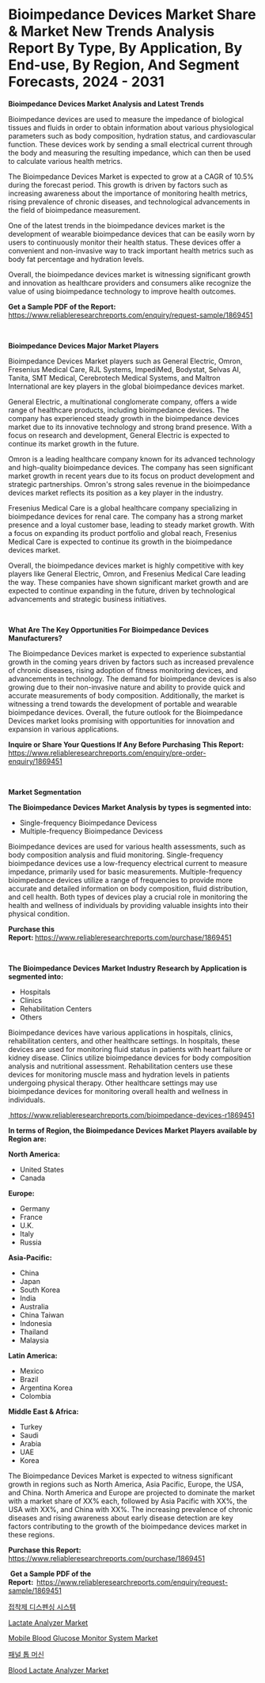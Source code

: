 <p><h1>Bioimpedance Devices Market Share & Market New Trends Analysis Report By Type, By Application, By End-use, By Region, And Segment Forecasts, 2024 - 2031</h1></p><p><strong>Bioimpedance Devices Market Analysis and Latest Trends</strong></p>
<p><p>Bioimpedance devices are used to measure the impedance of biological tissues and fluids in order to obtain information about various physiological parameters such as body composition, hydration status, and cardiovascular function. These devices work by sending a small electrical current through the body and measuring the resulting impedance, which can then be used to calculate various health metrics.</p><p>The Bioimpedance Devices Market is expected to grow at a CAGR of 10.5% during the forecast period. This growth is driven by factors such as increasing awareness about the importance of monitoring health metrics, rising prevalence of chronic diseases, and technological advancements in the field of bioimpedance measurement.</p><p>One of the latest trends in the bioimpedance devices market is the development of wearable bioimpedance devices that can be easily worn by users to continuously monitor their health status. These devices offer a convenient and non-invasive way to track important health metrics such as body fat percentage and hydration levels.</p><p>Overall, the bioimpedance devices market is witnessing significant growth and innovation as healthcare providers and consumers alike recognize the value of using bioimpedance technology to improve health outcomes.</p></p>
<p><strong>Get a Sample PDF of the Report:&nbsp;</strong> <a href="https://www.reliableresearchreports.com/enquiry/request-sample/1869451">https://www.reliableresearchreports.com/enquiry/request-sample/1869451</a></p>
<p>&nbsp;</p>
<p><strong>Bioimpedance Devices Major Market Players</strong></p>
<p><p>Bioimpedance Devices Market players such as General Electric, Omron, Fresenius Medical Care, RJL Systems, ImpediMed, Bodystat, Selvas AI, Tanita, SMT Medical, Cerebrotech Medical Systems, and Maltron International are key players in the global bioimpedance devices market.</p><p>General Electric, a multinational conglomerate company, offers a wide range of healthcare products, including bioimpedance devices. The company has experienced steady growth in the bioimpedance devices market due to its innovative technology and strong brand presence. With a focus on research and development, General Electric is expected to continue its market growth in the future.</p><p>Omron is a leading healthcare company known for its advanced technology and high-quality bioimpedance devices. The company has seen significant market growth in recent years due to its focus on product development and strategic partnerships. Omron's strong sales revenue in the bioimpedance devices market reflects its position as a key player in the industry.</p><p>Fresenius Medical Care is a global healthcare company specializing in bioimpedance devices for renal care. The company has a strong market presence and a loyal customer base, leading to steady market growth. With a focus on expanding its product portfolio and global reach, Fresenius Medical Care is expected to continue its growth in the bioimpedance devices market.</p><p>Overall, the bioimpedance devices market is highly competitive with key players like General Electric, Omron, and Fresenius Medical Care leading the way. These companies have shown significant market growth and are expected to continue expanding in the future, driven by technological advancements and strategic business initiatives.</p></p>
<p>&nbsp;</p>
<p><strong>What Are The Key Opportunities For Bioimpedance Devices Manufacturers?</strong></p>
<p><p>The Bioimpedance Devices market is expected to experience substantial growth in the coming years driven by factors such as increased prevalence of chronic diseases, rising adoption of fitness monitoring devices, and advancements in technology. The demand for bioimpedance devices is also growing due to their non-invasive nature and ability to provide quick and accurate measurements of body composition. Additionally, the market is witnessing a trend towards the development of portable and wearable bioimpedance devices. Overall, the future outlook for the Bioimpedance Devices market looks promising with opportunities for innovation and expansion in various applications.</p></p>
<p><strong>Inquire or Share Your Questions If Any Before Purchasing This Report:</strong> <a href="https://www.reliableresearchreports.com/enquiry/pre-order-enquiry/1869451">https://www.reliableresearchreports.com/enquiry/pre-order-enquiry/1869451</a></p>
<p>&nbsp;</p>
<p><strong>Market Segmentation</strong></p>
<p><strong>The Bioimpedance Devices Market Analysis by types is segmented into:</strong></p>
<p><ul><li>Single-frequency Bioimpedance Devicess</li><li>Multiple-frequency Bioimpedance Devicess</li></ul></p>
<p><p>Bioimpedance devices are used for various health assessments, such as body composition analysis and fluid monitoring. Single-frequency bioimpedance devices use a low-frequency electrical current to measure impedance, primarily used for basic measurements. Multiple-frequency bioimpedance devices utilize a range of frequencies to provide more accurate and detailed information on body composition, fluid distribution, and cell health. Both types of devices play a crucial role in monitoring the health and wellness of individuals by providing valuable insights into their physical condition.</p></p>
<p><strong>Purchase this Report:&nbsp;</strong><a href="https://www.reliableresearchreports.com/purchase/1869451">https://www.reliableresearchreports.com/purchase/1869451</a></p>
<p>&nbsp;</p>
<p><strong>The Bioimpedance Devices Market Industry Research by Application is segmented into:</strong></p>
<p><ul><li>Hospitals</li><li>Clinics</li><li>Rehabilitation Centers</li><li>Others</li></ul></p>
<p><p>Bioimpedance devices have various applications in hospitals, clinics, rehabilitation centers, and other healthcare settings. In hospitals, these devices are used for monitoring fluid status in patients with heart failure or kidney disease. Clinics utilize bioimpedance devices for body composition analysis and nutritional assessment. Rehabilitation centers use these devices for monitoring muscle mass and hydration levels in patients undergoing physical therapy. Other healthcare settings may use bioimpedance devices for monitoring overall health and wellness in individuals.</p></p>
<p><a href="https://www.reliableresearchreports.com/bioimpedance-devices-r1869451">&nbsp;https://www.reliableresearchreports.com/bioimpedance-devices-r1869451</a></p>
<p><strong>In terms of Region, the Bioimpedance Devices Market Players available by Region are:</strong></p>
<p>
    <p> <strong> North America: </strong>
        <ul>
            <li>United States</li>
            <li>Canada</li>
        </ul>
        </p> 
    <p> <strong> Europe: </strong>
        <ul>
            <li>Germany</li>
            <li>France</li>
            <li>U.K.</li>
            <li>Italy</li>
            <li>Russia</li>
        </ul>
        </p> 
    <p> <strong> Asia-Pacific: </strong>
        <ul>
            <li>China</li>
            <li>Japan</li>
            <li>South Korea</li>
            <li>India</li>
            <li>Australia</li>
            <li>China Taiwan</li>
            <li>Indonesia</li>
            <li>Thailand</li>
            <li>Malaysia</li>
        </ul>
        </p> 
    <p> <strong> Latin America: </strong>
        <ul>
            <li>Mexico</li>
            <li>Brazil</li>
            <li>Argentina Korea</li>
            <li>Colombia</li>
        </ul>
        </p> 
    <p> <strong> Middle East & Africa: </strong>
        <ul>
            <li>Turkey</li>
            <li>Saudi</li>
            <li>Arabia</li>
            <li>UAE</li>
            <li>Korea</li>
        </ul>
    </p>
    </p>
<p><p>The Bioimpedance Devices Market is expected to witness significant growth in regions such as North America, Asia Pacific, Europe, the USA, and China. North America and Europe are projected to dominate the market with a market share of XX% each, followed by Asia Pacific with XX%, the USA with XX%, and China with XX%. The increasing prevalence of chronic diseases and rising awareness about early disease detection are key factors contributing to the growth of the bioimpedance devices market in these regions.</p></p>
<p><strong>Purchase this Report: </strong><a href="https://www.reliableresearchreports.com/purchase/1869451">https://www.reliableresearchreports.com/purchase/1869451</a></p>
<p>&nbsp;<strong>Get a Sample PDF of the Report:&nbsp;&nbsp;</strong><a href="https://www.reliableresearchreports.com/enquiry/request-sample/1869451">https://www.reliableresearchreports.com/enquiry/request-sample/1869451</a></p>
<p><strong></strong></p>
<p><p><a href="https://github.com/mdmazharulnwr786/Market-Research-Report-List-2/blob/main/728126074429.md">접착제 디스펜싱 시스템</a></p><p><a href="https://github.com/Paul14Anderson63/Market-Research-Report-List-5/blob/main/lactate-analyzer-market.md">Lactate Analyzer Market</a></p><p><a href="https://github.com/biheemgalvinlouises6hokrh3h/Market-Research-Report-List-3/blob/main/mobile-blood-glucose-monitor-system-market.md">Mobile Blood Glucose Monitor System Market</a></p><p><a href="https://github.com/berlianaparadilla48/Market-Research-Report-List-2/blob/main/321580174428.md">패널 톱 머신</a></p><p><a href="https://github.com/guneycigdem35/Market-Research-Report-List-4/blob/main/blood-lactate-analyzer-market.md">Blood Lactate Analyzer Market</a></p></p>